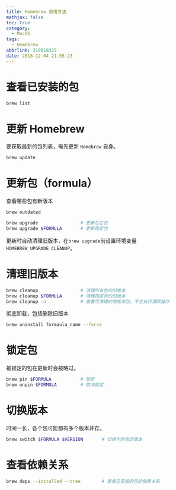 ```yaml
---
title: Homebrew 使用方法
mathjax: false
toc: true
category:
  - MacOS
tags:
  - Homebrew
abbrlink: 319510325
date: 2018-12-04 21:55:23
---
```


# 查看已安装的包
```bash
brew list
```

# 更新 Homebrew
要获取最新的包列表，需先更新 `Homebrew` 自身。
```bash
brew update
```

# 更新包（formula）
查看哪些包有新版本
```bash
brew outdated

brew upgrade                # 更新左右包
brew upgrade $FORMULA       # 更新指定包
```
更新时自动清理旧版本，在`brew upgrade`前设置环境变量`HOMEBREW_UPGRADE_CLEANUP`。

# 清理旧版本
```bash
brew cleanup                # 清理所有包的旧版本
brew cleanup $FORMULA       # 清理指定包的旧版本
brew cleanup -n             # 查看可清理的旧版本包，不会执行清除操作
```
彻底卸载，包括删除旧版本
```bash
brew uninstall formaula_name --force
```

# 锁定包
被锁定的包在更新时会被略过。
```bash
brew pin $FORMULA           # 锁定
brew unpin $FORMULA         # 取消锁定
```

# 切换版本
时间一长，各个包可能都有多个版本并存。
```bash
brew switch $FORMULA $VERSION       # 切换包到指定版本
```

# 查看依赖关系
```bash
brew deps --installed --tree        # 查看已安装的包的依赖关系
```

